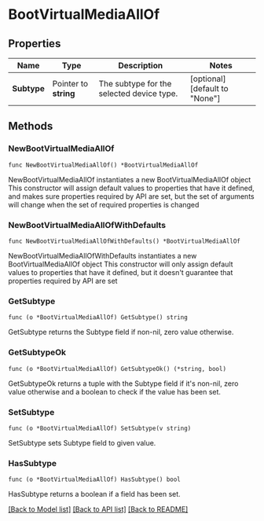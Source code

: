 # BootVirtualMediaAllOf

## Properties

Name | Type | Description | Notes
------------ | ------------- | ------------- | -------------
**Subtype** | Pointer to **string** | The subtype for the selected device type. | [optional] [default to "None"]

## Methods

### NewBootVirtualMediaAllOf

`func NewBootVirtualMediaAllOf() *BootVirtualMediaAllOf`

NewBootVirtualMediaAllOf instantiates a new BootVirtualMediaAllOf object
This constructor will assign default values to properties that have it defined,
and makes sure properties required by API are set, but the set of arguments
will change when the set of required properties is changed

### NewBootVirtualMediaAllOfWithDefaults

`func NewBootVirtualMediaAllOfWithDefaults() *BootVirtualMediaAllOf`

NewBootVirtualMediaAllOfWithDefaults instantiates a new BootVirtualMediaAllOf object
This constructor will only assign default values to properties that have it defined,
but it doesn't guarantee that properties required by API are set

### GetSubtype

`func (o *BootVirtualMediaAllOf) GetSubtype() string`

GetSubtype returns the Subtype field if non-nil, zero value otherwise.

### GetSubtypeOk

`func (o *BootVirtualMediaAllOf) GetSubtypeOk() (*string, bool)`

GetSubtypeOk returns a tuple with the Subtype field if it's non-nil, zero value otherwise
and a boolean to check if the value has been set.

### SetSubtype

`func (o *BootVirtualMediaAllOf) SetSubtype(v string)`

SetSubtype sets Subtype field to given value.

### HasSubtype

`func (o *BootVirtualMediaAllOf) HasSubtype() bool`

HasSubtype returns a boolean if a field has been set.


[[Back to Model list]](../README.md#documentation-for-models) [[Back to API list]](../README.md#documentation-for-api-endpoints) [[Back to README]](../README.md)



